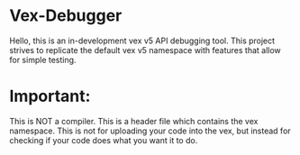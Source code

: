 # Vex-Debugger
Hello, this is an in-development vex v5 API debugging tool. This project strives to replicate the default vex v5 namespace with features that allow for simple testing.

# Important:
This is NOT a compiler. This is a header file which contains the vex namespace. This is not for uploading your code into the vex, but instead for checking if your code does what you want it to do.
